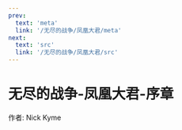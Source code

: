 ```yaml
---
prev:
  text: 'meta'
  link: '/无尽的战争/凤凰大君/meta'
next:
  text: 'src'
  link: '/无尽的战争/凤凰大君/src'
---
```


# 无尽的战争-凤凰大君-序章

作者: Nick Kyme
